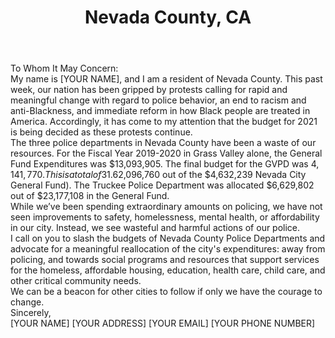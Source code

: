 ---
title: "Nevada County, CA"
permalink: "/nevada-county"
name: "Letter to County DA, District Supervisors, and City Officials"
city: "Nevada County"
state: "CA"
layout: "email"
recipients:
- comments@gvpd.net
- public@cityofgrassvalley.com
- info@cityofgrassvalley.com
- ceo@co.nevada.ca.us
- clifford.newell@co.nevada.ca.us
- hhsa@co.nevada.ca.us
- human.resources@co.nevada.ca.us
- sheriff@co.nevada.ca.us
- heidi.hall@co.nevada.ca.us
- ed.scofield@co.nevada.ca.us
- dan.miller@co.nevada.ca.us
- sue.hoek@co.nevada.ca.us
- richard.anderson@co.nevada.ca.us
- catrina.olson@nevadacityca.gov
- chad.ellis@nevadacityca.gov
- paul.rohde@nevadacityca.gov
- rleftwich@townoftruckee.com
- truckee@townoftruckee.com
- blee@townoftruckee.com
subject: "[***INSERT UNIQUE SUBJECT LINE***]"
body: |-
    To Whom It May Concern:

    My name is [YOUR NAME], and I am a resident of Nevada County. This past week, our nation has been gripped by protests calling for rapid and meaningful change with regard to police behavior, an end to racism and anti-Blackness, and immediate reform in how Black people are treated in America. Accordingly, it has come to my attention that the budget for 2021 is being decided as these protests continue.

    The three police departments in Nevada County have been a waste of our resources. For the Fiscal Year 2019-2020 in Grass Valley alone, the General Fund Expenditures was $13,093,905. The final budget for the GVPD was $4,141,770. This is a total of 31.6% of the General Fund. Nevada City PD budgeted 45.3% of the General Fund Expenditures ($2,096,760 out of the $4,632,239 Nevada City General Fund). The Truckee Police Department was allocated $6,629,802 out of $23,177,108 in the General Fund.

    While we’ve been spending extraordinary amounts on policing, we have not seen improvements to safety, homelessness, mental health, or affordability in our city. Instead, we see wasteful and harmful actions of our police.

    I call on you to slash the budgets of Nevada County Police Departments and advocate for a meaningful reallocation of the city's expenditures: away from policing, and towards social programs and resources that support services for the homeless, affordable housing, education, health care, child care, and other critical community needs.

    We can be a beacon for other cities to follow if only we have the courage to change.

    Sincerely,

    [YOUR NAME]
    [YOUR ADDRESS]
    [YOUR EMAIL]
    [YOUR PHONE NUMBER]
---